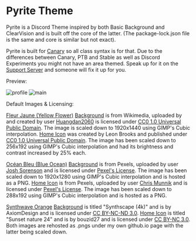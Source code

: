 # Pyrite Theme
Pyrite is a Discord Theme inspired by both Basic Background and ClearVision and is built off the core of the latter. (The package-lock.json file is the same and core is similar but not exact).

Pyrite is built for [Canary](https://canary.discord.com/) so all class syntax is for that. Due to the differences between Canary, PTB and Stable as well as Discord Experiments you might not have an area themed. Speak up for it on the [Support Server](https://discord.gg/W976FZS) and someone will fix it up for you.

Preview:

![profile](https://leafyluigi.github.io/images/pyrite_profile.png "Profile")
![main](https://leafyluigi.github.io/images/pyrite_main_window.png "Main Window")

Default Images & Licensing:

[Fleur Jaune (Yellow Flower)](https://github.com/LeafyLuigi/pyrite-fleur-jaune)
[Background](https://en.wikipedia.org/wiki/File:A_piece_of_yellow_rapeseed_flowers_in_former_Xieleqiao_Town_(now_Huitang_Town)_of_Ningxiang_County,_Hunan,_picture4.jpg) is from Wikimedia, uploaded by and created by user [Huangdan2060](https://commons.wikimedia.org/wiki/User:Huangdan2060) is licensed under [CC0 1.0 Universal Public Domain](https://creativecommons.org/publicdomain/zero/1.0/deed.en). The image is scaled down to 1920x1440 using GIMP's Cubic interpolation.
[Home Icon](https://pixnio.com/flora-plants/flowers/frangipani-flower) was created by Leon Brooks and published under [CC0 1.0 Universal Public Domain](https://creativecommons.org/publicdomain/zero/1.0/deed.en). The image has been scaled down to 256x192 using GIMP's Cubic interpolation and had its brightness and contrast increased by 25% each.

[Océan Bleu (Blue Ocean)](https://github.com/LeafyLuigi/pyrite-ocean-bleu) 
[Background](https://www.pexels.com/photo/blue-ocean-with-cloudy-sky-116359/) is from Pexels, uploaded by user [Josh Sorenson](https://www.pexels.com/@joshsorenson) and is licensed under [Pexel's License](https://www.pexels.com/license/). The image has been scaled down to 1920x1280 using GIMP's Cubic interpolation and is hosted as a PNG.
[Home Icon](https://www.pexels.com/photo/aerial-view-photo-of-an-ocean-2604991/) is from Pexels, uploaded by user [Chris Munnik](https://www.pexels.com/@chris-munnik-317515) and is licensed under [Pexel's License](https://www.pexels.com/license/). The image has been scaled down to 288x192 using GIMP's Cubic interpolation and is hosted as a PNG.

[Synthwave Orange](https://github.com/LeafyLuigi/pyrite-synthscape-orange)
[Background](https://www.deviantart.com/axiomdesign/art/Synthscape-4k-820089811) is titled "Synthscape (4k)" and is by AxiomDesign and is licensed under [CC BY-NC-ND 3.0](https://creativecommons.org/licenses/by-nc-nd/3.0/).
[Home Icon](https://www.deviantart.com/bouzid27/art/Sunset-nature-24-682097453) is titled "Sunset nature 24" and is by bouzid27 and is licensed under [CC BY-NC 3.0](https://creativecommons.org/licenses/by-nc/3.0/). Both images are rehosted as .pngs under my own github.io page with the latter being scaled down.